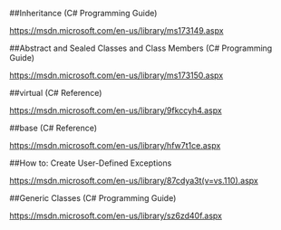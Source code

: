 ##Inheritance (C# Programming Guide)

https://msdn.microsoft.com/en-us/library/ms173149.aspx

##Abstract and Sealed Classes and Class Members (C# Programming Guide)

https://msdn.microsoft.com/en-us/library/ms173150.aspx

##virtual (C# Reference)

https://msdn.microsoft.com/en-us/library/9fkccyh4.aspx

##base (C# Reference)

https://msdn.microsoft.com/en-us/library/hfw7t1ce.aspx

##How to: Create User-Defined Exceptions

https://msdn.microsoft.com/en-us/library/87cdya3t(v=vs.110).aspx

##Generic Classes (C# Programming Guide)

https://msdn.microsoft.com/en-us/library/sz6zd40f.aspx






